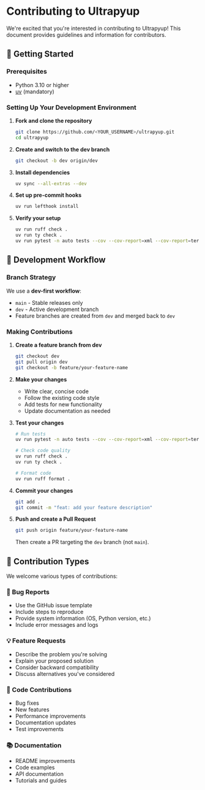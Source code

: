 # Contributing to Ultrapyup

We're excited that you're interested in contributing to Ultrapyup! This document provides guidelines and information for contributors.

## 🚀 Getting Started

### Prerequisites

- Python 3.10 or higher
- [uv](https://docs.astral.sh/uv/) (mandatory)

### Setting Up Your Development Environment

1. **Fork and clone the repository**
   ```bash
   git clone https://github.com/<YOUR_USERNAME>/ultrapyup.git
   cd ultrapyup
   ```

2. **Create and switch to the dev branch**
   ```bash
   git checkout -b dev origin/dev
   ```

3. **Install dependencies**
   ```bash
   uv sync --all-extras --dev
   ```

4. **Set up pre-commit hooks**
   ```bash
   uv run lefthook install
   ```

5. **Verify your setup**
   ```bash
   uv run ruff check .
   uv run ty check .
   uv run pytest -n auto tests --cov --cov-report=xml --cov-report=term
   ```

## 🔄 Development Workflow

### Branch Strategy

We use a **dev-first workflow**:

- `main` - Stable releases only
- `dev` - Active development branch
- Feature branches are created from `dev` and merged back to `dev`

### Making Contributions

1. **Create a feature branch from dev**
   ```bash
   git checkout dev
   git pull origin dev
   git checkout -b feature/your-feature-name
   ```

2. **Make your changes**
   - Write clear, concise code
   - Follow the existing code style
   - Add tests for new functionality
   - Update documentation as needed

3. **Test your changes**
   ```bash
   # Run tests
   uv run pytest -n auto tests --cov --cov-report=xml --cov-report=term

   # Check code quality
   uv run ruff check .
   uv run ty check .

   # Format code
   uv run ruff format .
   ```

4. **Commit your changes**
   ```bash
   git add .
   git commit -m "feat: add your feature description"
   ```

5. **Push and create a Pull Request**
   ```bash
   git push origin feature/your-feature-name
   ```
   Then create a PR targeting the `dev` branch (not `main`).

## 📝 Contribution Types

We welcome various types of contributions:

### 🐛 Bug Reports
- Use the GitHub issue template
- Include steps to reproduce
- Provide system information (OS, Python version, etc.)
- Include error messages and logs

### 💡 Feature Requests
- Describe the problem you're solving
- Explain your proposed solution
- Consider backward compatibility
- Discuss alternatives you've considered

### 🧪 Code Contributions
- Bug fixes
- New features
- Performance improvements
- Documentation updates
- Test improvements

### 📚 Documentation
- README improvements
- Code examples
- API documentation
- Tutorials and guides
